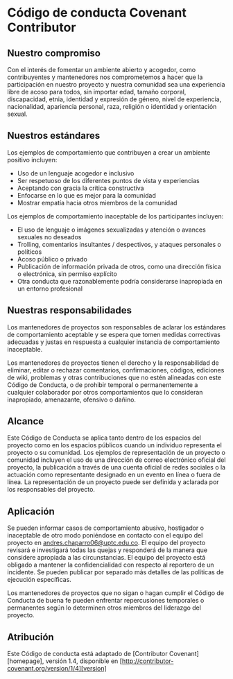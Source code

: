 # Código de conducta Covenant Contributor

## Nuestro compromiso

Con el interés de fomentar un ambiente abierto y acogedor, como contribuyentes y mantenedores nos comprometemos a hacer que la participación en nuestro proyecto y nuestra comunidad sea una experiencia libre de acoso para todos, sin importar edad, tamaño corporal, discapacidad, etnia, identidad y expresión de género, nivel de experiencia, nacionalidad, apariencia personal, raza, religión o identidad y orientación sexual.

## Nuestros estándares

Los ejemplos de comportamiento que contribuyen a crear un ambiente positivo incluyen:

* Uso de un lenguaje acogedor e inclusivo
* Ser respetuoso de los diferentes puntos de vista y experiencias
* Aceptando con gracia la crítica constructiva
* Enfocarse en lo que es mejor para la comunidad
* Mostrar empatía hacia otros miembros de la comunidad

Los ejemplos de comportamiento inaceptable de los participantes incluyen:

* El uso de lenguaje o imágenes sexualizadas y atención o avances sexuales no deseados
* Trolling, comentarios insultantes / despectivos, y ataques personales o políticos
* Acoso público o privado
* Publicación de información privada de otros, como una dirección física o electrónica, sin permiso explícito
* Otra conducta que razonablemente podría considerarse inapropiada en un entorno profesional

## Nuestras responsabilidades

Los mantenedores de proyectos son responsables de aclarar los estándares de comportamiento aceptable y se espera que tomen medidas correctivas adecuadas y justas en respuesta a cualquier instancia de comportamiento inaceptable.

Los mantenedores de proyectos tienen el derecho y la responsabilidad de eliminar, editar o rechazar comentarios, confirmaciones, códigos, ediciones de wiki, problemas y otras contribuciones que no estén alineadas con este Código de Conducta, o de prohibir temporal o permanentemente a cualquier colaborador por otros comportamientos que lo consideran inapropiado, amenazante, ofensivo o dañino.

## Alcance

Este Código de Conducta se aplica tanto dentro de los espacios del proyecto como en los espacios públicos cuando un individuo representa el proyecto o su comunidad. Los ejemplos de representación de un proyecto o comunidad incluyen el uso de una dirección de correo electrónico oficial del proyecto, la publicación a través de una cuenta oficial de redes sociales o la actuación como representante designado en un evento en línea o fuera de línea. La representación de un proyecto puede ser definida y aclarada por los responsables del proyecto.

## Aplicación

Se pueden informar casos de comportamiento abusivo, hostigador o inaceptable de otro modo poniéndose en contacto con el equipo del proyecto en andres.chaparro06@uptc.edu.co. El equipo del proyecto revisará e investigará todas las quejas y responderá de la manera que considere apropiada a las circunstancias. El equipo del proyecto está obligado a mantener la confidencialidad con respecto al reportero de un incidente. Se pueden publicar por separado más detalles de las políticas de ejecución específicas.

Los mantenedores de proyectos que no sigan o hagan cumplir el Código de Conducta de buena fe pueden enfrentar repercusiones temporales o permanentes según lo determinen otros miembros del liderazgo del proyecto.

## Atribución

Este Código de conducta está adaptado de [Contributor Covenant] [homepage], versión 1.4, disponible en [http://contributor-covenant.org/version/1/4][version]

[página de inicio]: http://contributor-covenant.org
[versión]: http://contributor-covenant.org/version/1/4/
